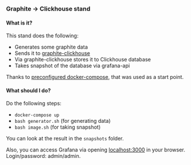 ### Graphite -> Clickhouse stand

#### What is it?

This stand does the following:
- Generates some graphite data
- Sends it to [graphite-clickhouse](https://github.com/lomik/graphite-clickhouse)
- Via graphite-clickhouse stores it to Clickhouse database
- Takes snapshot of the database via grafana-api

Thanks to [preconfigured docker-compose](https://github.com/lomik/graphite-clickhouse-tldr), that was used as a start point.

#### What should I do?

Do the following steps:
- `docker-compose up`
- `bash generator.sh` (for generating data)
- `bash image.sh` (for taking snapshot)

You can look at the result in the `snapshots` folder.

Also, you can access Grafana via opening [localhost:3000](http://localhost:3000) in your browser. Login/password: admin/admin.

